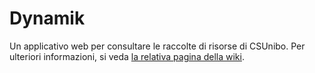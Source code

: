 # Dynamik

Un applicativo web per consultare le raccolte di risorse di CSUnibo. Per
ulteriori informazioni, si veda [la relativa pagina della
wiki](https://csunibo.github.io/wiki/applicativi-web/dynamik/index.html).

